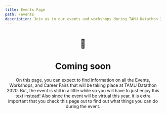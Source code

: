 ```yaml
---
title: Events Page
path: /events
description: Join us in our events and workshops during TAMU Datathon 2020!
---
```

<center>

# 🥁
# Coming soon
On this page, you can expect to find information on all the Events, Workshops, and Career Fairs that will be taking place at TAMU Datathon 2020. But, the event is still in a little while so you will have to just enjoy this text instead!
Also since the event will be virtual this year, it is extra important that you check this page out to find out what things you can do during the event.

</center>